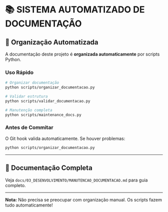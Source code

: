 # 📚 SISTEMA AUTOMATIZADO DE DOCUMENTAÇÃO

## 🚀 Organização Automatizada

A documentação deste projeto é **organizada automaticamente** por scripts Python.

### Uso Rápido

```bash
# Organizar documentação
python scripts/organizar_documentacao.py

# Validar estrutura
python scripts/validar_documentacao.py

# Manutenção completa
python scripts/maintenance_docs.py
```

### Antes de Commitar

O Git hook valida automaticamente. Se houver problemas:

```bash
python scripts/organizar_documentacao.py
```

---

## 📖 Documentação Completa

Veja `docs/03_DESENVOLVIMENTO/MANUTENCAO_DOCUMENTACAO.md` para guia completo.

---

**Nota:** Não precisa se preocupar com organização manual. Os scripts fazem tudo automaticamente!

